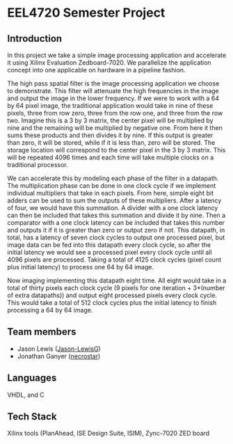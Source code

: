 <html><body>
<h1>EEL4720 Semester Project</h1>
<h2>Introduction</h2>
<p>In this project we take a simple image processing application and accelerate it using Xilinx Evaluation Zedboard-7020. We parallelize the application concept into one applicable on hardware in a pipeline fashion.<p>
<p>	The high pass spatial filter is the image processing application we choose to demonstrate. This filter will attenuate the high frequencies in the image and output the image in the lower frequency. If we were to work with a 64 by 64 pixel image, the traditional application would take in nine of these pixels, three from row zero, three from the row one, and three from the row two. Imagine this is a 3 by 3 matrix, the center pixel will be multiplied by nine and the remaining will be multiplied by negative one. From here it then sums these products and then divides it by nine. If this output is greater than zero, it will be stored, while if it is less than, zero will be stored. The storage location will correspond to the center pixel in the 3 by 3 matrix. This will be repeated 4096 times and each time will take multiple clocks on a traditional processor.<p>
<p>	We can accelerate this by modeling each phase of the filter in a datapath. The multiplication phase can be done in one clock cycle if we implement individual multipliers that take in each pixels. From here, simple eight bit adders can be used to sum the outputs of these multipliers. After a latency of four, we would have this summation. A divider with a one clock latency can then be included that takes this summation and divide it by nine. Then a comparator with a one clock latency can be included that takes this number and outputs it if it is greater than zero or output zero if not.
This datapath, in total, has a latency of seven clock cycles to output one processed pixel, but image data can be fed into this datapath every clock cycle, so after the initial latency we would see a processed pixel every clock cycle until all 4096 pixels are processed. Taking a total of 4125 clock cycles (pixel count plus initial latency) to process one 64 by 64 image.<p>
<p>	Now imaging implementing this datapath eight time. All eight would take in a total of thirty pixels each clock cycle (9 pixels for one iteration + 3*(number of extra datapaths)) and output eight processed pixels every clock cycle. This would take a total of 512 clock cycles plus the initial latency to finish processing a 64 by 64 image.</p>

<h2>Team members</h2>
<ul style="list-style-type:square">
	<li>Jason Lewis (<a href="https://github.com/Jason-LewisG">Jason-LewisG</a>)</li>
	<li>Jonathan Ganyer (<a href="https://github.com/necrostar">necrostar</a>)</li>
</ul>
<h2>Languages</h2>
<p>VHDL, and C</p>
<h2>Tech Stack</h2>
<p>Xilinx tools (PlanAhead, ISE Design Suite, ISIM), Zync-7020 ZED board</p>
</body></html>
